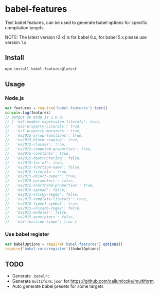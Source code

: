 # babel-features
Test babel features, can be used to generate babel options for specific compilation targets


NOTE: The latest version (2.x) is for babel 6.x, for babel 5.x please use version 1.x

## Install

```sh
npm install babel-features@latest
```

## Usage

### Node.js
```js
var features = require('babel-features').test()
console.log(features)
// output on Node.js 5.0.0:
// { 'es3-member-expression-literals': true,
//   'es3-property-Literals': true,
//   'es5-property-mutators': true,
//   'es2015-arrow-functions': true,
//   'es2015-block-scoping': true,
//   'es2015-classes': true,
//   'es2015-computed-properties': true,
//   'es2015-constants': true,
//   'es2015-destructuring': false,
//   'es2015-for-of': true,
//   'es2015-function-name': false,
//   'es2015-literals': true,
//   'es2015-object-super': true,
//   'es2015-parameters': false,
//   'es2015-shorthand-properties': true,
//   'es2015-spread': false,
//   'es2015-sticky-regex': false,
//   'es2015-template-literals': true,
//   'es2015-typeof-symbol': true,
//   'es2015-unicode-regex': false,
//   'es2015-modules': false,
//   'es2015-generators': false,
//   'es3-function-scope': true }
```

### Use babel register
```js
var babelOptions = require('babel-features').options()
require('babel-core/register')(babelOptions)
```


## TODO
- Generate `.babelrc`
- Generate `multiform.json` for https://github.com/callumlocke/multiform
- Auto generate babel presets for some targets
